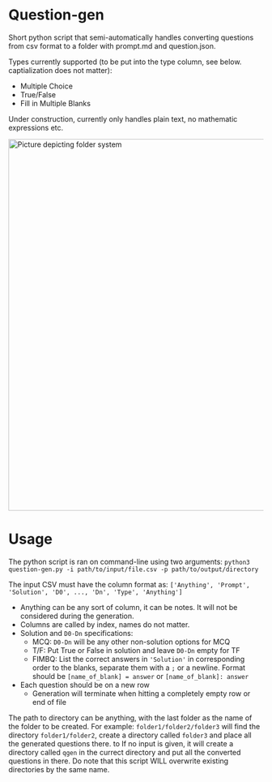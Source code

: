 # Question-gen
Short python script that semi-automatically handles converting questions from csv format to a folder with prompt.md and question.json.

Types currently supported (to be put into the type column, see below. captialization does not matter):
- Multiple Choice
- True/False
- Fill in Multiple Blanks

Under construction, currently only handles plain text, no mathematic expressions etc.

<img width="733" alt="Picture depicting folder system" src="https://github.com/Qasmokejz/Question-gen/assets/71815990/241534e5-446a-4912-ac28-787bfebf1954">

# Usage

The python script is ran on command-line using two arguments:
`python3 question-gen.py -i path/to/input/file.csv -p path/to/output/directory`

The input CSV must have the column format as: `['Anything', 'Prompt', 'Solution', 'D0', ..., 'Dn', 'Type', 'Anything']`
- Anything can be any sort of column, it can be notes. It will not be considered during the generation.
- Columns are called by index, names do not matter.
- Solution and `D0-Dn` specifications:
    - MCQ: `D0-Dn` will be any other non-solution options for MCQ
    - T/F: Put True or False in solution and leave `D0-Dn` empty for TF
    - FIMBQ: List the correct answers in `'Solution'` in corresponding order to the blanks, separate them with a `;` or a newline. Format should be `[name_of_blank] = answer` or `[name_of_blank]: answer`
- Each question should be on a new row
    - Generation will terminate when hitting a completely empty row or end of file

The path to directory can be anything, with the last folder as the name of the folder to be created. For example: `folder1/folder2/folder3` will find the directory `folder1/folder2`, create a directory called `folder3` and place all the generated questions there. to If no input is given, it will create a directory called `qgen` in the currect directory and put all the converted questions in there. Do note that this script WILL overwrite existing directories by the same name.

